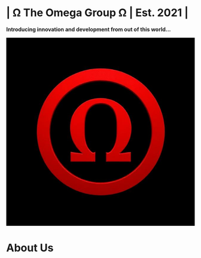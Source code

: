 # | Ω The Omega Group Ω | Est. 2021 |
**Introducing innovation and development from out of this world...**

<img src="files/omega.jpg" alt="logo">

# About Us
